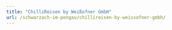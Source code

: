 ```yaml
---
title: "ChilliReisen by Weißofner GmbH"
url: /schwarzach-im-pongau/chillireisen-by-weissofner-gmbh/
---
```

